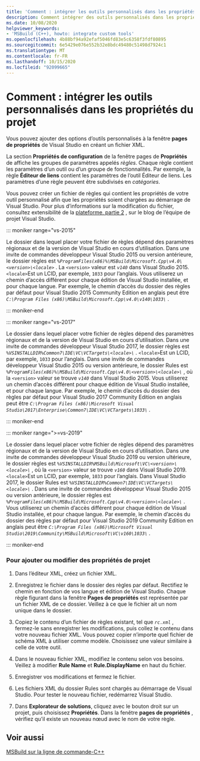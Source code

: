 ```yaml
---
title: 'Comment : intégrer les outils personnalisés dans les propriétés du projet'
description: Comment intégrer des outils personnalisés dans les propriétés du projet dans les projets C++ Visual Studio.
ms.date: 10/08/2020
helpviewer_keywords:
- 'MSBuild (C++), howto: integrate custom tools'
ms.openlocfilehash: 4b88bf94a92efaf5046fd83e5c6358f3fdf80895
ms.sourcegitcommit: 6e5429e076e552b32e8bdc49480c51498d7924c1
ms.translationtype: MT
ms.contentlocale: fr-FR
ms.lasthandoff: 10/15/2020
ms.locfileid: "92099665"
---
```

# <a name="how-to-integrate-custom-tools-into-the-project-properties"></a>Comment : intégrer les outils personnalisés dans les propriétés du projet

Vous pouvez ajouter des options d’outils personnalisés à la fenêtre **pages de propriétés** de Visual Studio en créant un fichier XML.

La section **Propriétés de configuration** de la fenêtre pages de **Propriétés** de affiche les groupes de paramètres appelés *règles*. Chaque règle contient les paramètres d’un outil ou d’un groupe de fonctionnalités. Par exemple, la règle **Éditeur de liens** contient les paramètres de l’outil Éditeur de liens. Les paramètres d’une règle peuvent être subdivisés en *catégories*.

Vous pouvez créer un fichier de règles qui contient les propriétés de votre outil personnalisé afin que les propriétés soient chargées au démarrage de Visual Studio. Pour plus d’informations sur la modification du fichier, consultez extensibilité de la [plateforme, partie 2](/archive/blogs/vsproject/platform-extensibility-part-2) , sur le blog de l’équipe de projet Visual Studio.

::: moniker range="vs-2015"

Le dossier dans lequel placer votre fichier de règles dépend des paramètres régionaux et de la version de Visual Studio en cours d’utilisation. Dans une invite de commandes développeur Visual Studio 2015 ou version antérieure, le dossier règles est *`%ProgramFiles(x86)%\MSBuild\Microsoft.Cpp\v4.0\<version>\<locale>`* . La `<version>` valeur est *`v140`* dans Visual Studio 2015. `<locale>`Est un LCID, par exemple, `1033` pour l’anglais. Vous utiliserez un chemin d’accès différent pour chaque édition de Visual Studio installée, et pour chaque langue. Par exemple, le chemin d’accès du dossier des règles par défaut pour Visual Studio 2015 Community Edition en anglais peut être *`C:\Program Files (x86)\MSBuild\Microsoft.Cpp\v4.0\v140\1033\`* .

::: moniker-end

::: moniker range="vs-2017"

Le dossier dans lequel placer votre fichier de règles dépend des paramètres régionaux et de la version de Visual Studio en cours d’utilisation. Dans une invite de commandes développeur Visual Studio 2017, le dossier règles est *`%VSINSTALLDIR%Common7\IDE\VC\VCTargets\<locale>\`* . `<locale>`Est un LCID, par exemple, `1033` pour l’anglais. Dans une invite de commandes développeur Visual Studio 2015 ou version antérieure, le dossier Rules est *`%ProgramFiles(x86)%\MSBuild\Microsoft.Cpp\v4.0\<version>\<locale>\`* , où la `<version>` valeur se trouve *`v140`* dans Visual Studio 2015. Vous utiliserez un chemin d’accès différent pour chaque édition de Visual Studio installée, et pour chaque langue. Par exemple, le chemin d’accès du dossier des règles par défaut pour Visual Studio 2017 Community Edition en anglais peut être *`C:\Program Files (x86)\Microsoft Visual Studio\2017\Enterprise\Common7\IDE\VC\VCTargets\1033\`* .

::: moniker-end

::: moniker range=">=vs-2019"

Le dossier dans lequel placer votre fichier de règles dépend des paramètres régionaux et de la version de Visual Studio en cours d’utilisation. Dans une invite de commandes développeur Visual Studio 2019 ou version ultérieure, le dossier règles est *`%VSINSTALLDIR%MSBuild\Microsoft\VC\<version>\<locale>\`* , où la `<version>` valeur se trouve *`v160`* dans Visual Studio 2019. `<locale>`Est un LCID, par exemple, `1033` pour l’anglais. Dans Visual Studio 2017, le dossier Rules est *`%VSINSTALLDIR%Common7\IDE\VC\VCTargets\<locale>\`* . Dans une invite de commandes développeur Visual Studio 2015 ou version antérieure, le dossier règles est *`%ProgramFiles(x86)%\MSBuild\Microsoft.Cpp\v4.0\<version>\<locale>\`* . Vous utiliserez un chemin d’accès différent pour chaque édition de Visual Studio installée, et pour chaque langue. Par exemple, le chemin d’accès du dossier des règles par défaut pour Visual Studio 2019 Community Edition en anglais peut être *`C:\Program Files (x86)\Microsoft Visual Studio\2019\Community\MSBuild\Microsoft\VC\v160\1033\`* .

::: moniker-end

### <a name="to-add-or-change-project-properties"></a>Pour ajouter ou modifier des propriétés de projet

1. Dans l’éditeur XML, créez un fichier XML.

1. Enregistrez le fichier dans le dossier des règles par défaut. Rectifiez le chemin en fonction de vos langue et édition de Visual Studio. Chaque règle figurant dans la fenêtre **Pages de propriétés** est représentée par un fichier XML de ce dossier. Veillez à ce que le fichier ait un nom unique dans le dossier.

1. Copiez le contenu d’un fichier de règles existant, tel que *`rc.xml`* , fermez-le sans enregistrer les modifications, puis collez le contenu dans votre nouveau fichier XML. Vous pouvez copier n’importe quel fichier de schéma XML à utiliser comme modèle. Choisissez une valeur similaire à celle de votre outil.

1. Dans le nouveau fichier XML, modifiez le contenu selon vos besoins. Veillez à modifier **Rule Name** et **Rule.DisplayName** en haut du fichier.

1. Enregistrer vos modifications et fermez le fichier.

1. Les fichiers XML du dossier Rules sont chargés au démarrage de Visual Studio. Pour tester le nouveau fichier, redémarrez Visual Studio.

1. Dans **Explorateur de solutions**, cliquez avec le bouton droit sur un projet, puis choisissez **Propriétés**. Dans la fenêtre **pages de propriétés** , vérifiez qu’il existe un nouveau nœud avec le nom de votre règle.

## <a name="see-also"></a>Voir aussi

[MSBuild sur la ligne de commande-C++](msbuild-visual-cpp.md)

